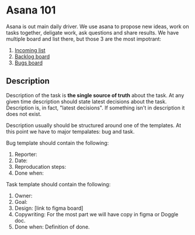 

# Asana 101

Asana is out main daily driver. We use asana to propose new ideas, work on tasks together, deligate work, ask questions and share results.
We have multiple board and list there, but those 3 are the most impotrant:
1. [Incoming list](https://app.asana.com/0/674910229196621/list)
2. [Backlog board](https://app.asana.com/0/220510979115927/board)
3. [Bugs board](https://app.asana.com/0/341358866037484/board)

## Description

Description of the task is **the single source of truth** about the task. At any given time description should state latest decisions about the task. Description is, in fact, "latest decisions". If something isn't in description it does not exist.

Description usually should be structured around one of the templates. At this point we have to major tempalates: bug and task.

Bug template should contain the following:

1. Reporter:
2. Date:
3. Reproducation steps:
4. Done when:


Task template should contain the following:

1. Owner:
2. Goal:
3. Design: [link to figma board]
4. Copywriting: For the most part we will have copy in figma or Doggle doc.
5. Done when: Definition of done.
